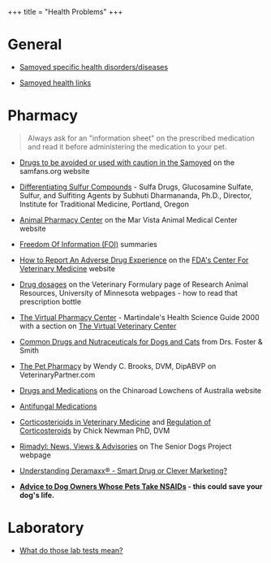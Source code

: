 +++
title = "Health Problems"
+++


# General


- [Samoyed specific health disorders/diseases](/diseases/disorders-syndromes-and-conditions)

- [Samoyed health links](http://www.mirage-samoyeds.com/healthlinks1.htm)


# Pharmacy


> Always ask for an "information sheet" on the prescribed medication and read it before administering the medication to your pet.

- [Drugs to be avoided or used with caution in the Samoyed](http://www.samfans.org/drugs.html) on the samfans.org website

- [Differentiating Sulfur Compounds](http://www.itmonline.org/arts/sulfa.htm) - Sulfa Drugs, Glucosamine Sulfate, Sulfur, and Sulfiting Agents by Subhuti Dharmananda, Ph.D., Director, Institute for Traditional Medicine, Portland, Oregon

- [Animal Pharmacy Center](http://www.marvistavet.com/pharmacy-center.pml) on the Mar Vista Animal Medical Center website

- [Freedom Of Information (FOI)](https://www.fda.gov/AnimalVeterinary/SafetyHealth/ReportaProblem/ucm055305.htm) summaries

- [How to Report An Adverse Drug Experience](https://www.fda.gov/AnimalVeterinary/default.htm) on the [FDA's Center For Veterinary Medicine](http://www.fda.gov/AnimalVeterinary/default.htm) website

- [Drug dosages](http://www.ahc.umn.edu/rar/umnuser/formulary.html) on the Veterinary Formulary page of Research Animal Resources, University of Minnesota webpages - how to read that prescription bottle

- [The Virtual Pharmacy Center](http://www.martindalecenter.com/Pharmacy.html) - Martindale's Health Science Guide 2000 with a section on [The Virtual Veterinary Center](http://www.martindalecenter.com/Pharmacy_3_Phaco.html#PHARMC-VET)

- [Common Drugs and Nutraceuticals for Dogs and Cats](https://www.petcoach.co/article/common-drugs-nutraceuticals/) from Drs. Foster & Smith

- [The Pet Pharmacy](http://www.veterinarypartner.com/Content.plx?P=SRC&S=1&SourceID=52) by Wendy C. Brooks, DVM, DipABVP on VeterinaryPartner.com

- [Drugs and Medications](http://www.lowchensaustralia.com/health/drugs.htm) on the Chinaroad Lowchens of Australia website

- [Antifungal Medications](https://www.petcoach.co/article/antifungal-medications/)

- [Corticosterioids in Veterinary Medicine](http://www.newmanveterinary.com/steroids.html) and [Regulation of Corticosteroids](http://www.newmanveterinary.com/regulati.html) by Chick Newman PhD, DVM

- [Rimadyl: News, Views & Advisories](http://www.srdogs.com/Pages/rimadylfr.html) on The Senior Dogs Project webpage

- [Understanding Deramaxx® - Smart Drug or Clever Marketing?](http://www.vetnsaids.com/)

- **[Advice to Dog Owners Whose Pets Take NSAIDs](https://www.fda.gov/AnimalVeterinary/ResourcesforYou/AnimalHealthLiteracy/ucm419032.htm) - this could save your dog's life.**



# Laboratory


- [What do those lab tests mean?](https://www.vetmed.wsu.edu/outreach/Pet-Health-Topics/categories/miscellaneous-health-care-topics/what-do-those-lab-tests-mean)

